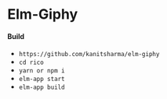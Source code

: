 # Elm-Giphy

#### Build

- `https://github.com/kanitsharma/elm-giphy`
- `cd rico`
- `yarn or npm i`
- `elm-app start`
- `elm-app build`
